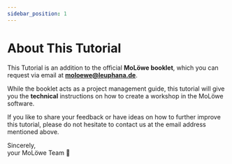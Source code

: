 ```yaml
---
sidebar_position: 1
---
```


# About This Tutorial

This Tutorial is an addition to the official **MoLöwe booklet**, which you can request via email at 
**moloewe@leuphana.de**.

While the booklet acts as a project management guide, this tutorial will give you the **technical** instructions on how to
create a workshop in the MoLöwe software.

If you like to share your feedback or have ideas on how to further improve this tutorial, please do not hesitate to 
contact us at the email address mentioned above.

Sincerely, <br />your MoLöwe Team 🦁